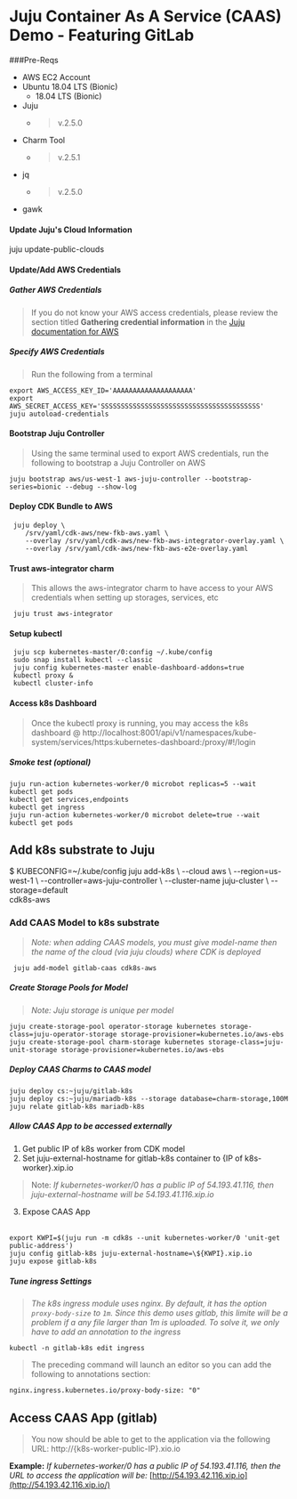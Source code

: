 
# Juju Container As A Service (CAAS) Demo - Featuring GitLab

###Pre-Reqs
* AWS EC2 Account
* Ubuntu 18.04 LTS (Bionic)
    * 18.04 LTS (Bionic)
* Juju
    * > v.2.5.0
* Charm Tool
    * > v.2.5.1
* jq
    * > v.2.5.0
* gawk


#### Update Juju's Cloud Information
juju update-public-clouds
#### Update/Add AWS Credentials
##### Gather AWS Credentials

> If you do not know your AWS access credentials, please review the
> section titled **Gathering credential information** in the [Juju
> documentation for AWS](https://docs.jujucharms.com/aws-cloud)

##### Specify AWS Credentials 

> Run the following from a terminal

    export AWS_ACCESS_KEY_ID='AAAAAAAAAAAAAAAAAAAA'
    export AWS_SECRET_ACCESS_KEY='SSSSSSSSSSSSSSSSSSSSSSSSSSSSSSSSSSSSSSSS'
    juju autoload-credentials

#### Bootstrap Juju Controller
> Using the same terminal used to export AWS credentials, run the following to bootstrap a Juju Controller on AWS

    juju bootstrap aws/us-west-1 aws-juju-controller --bootstrap-series=bionic --debug --show-log

#### Deploy CDK Bundle to AWS

     juju deploy \
    	/srv/yaml/cdk-aws/new-fkb-aws.yaml \
    	--overlay /srv/yaml/cdk-aws/new-fkb-aws-integrator-overlay.yaml \
    	--overlay /srv/yaml/cdk-aws/new-fkb-aws-e2e-overlay.yaml
#### Trust aws-integrator charm   

> This allows the aws-integrator charm to have access to your AWS
> credentials when setting up storages, services, etc

     juju trust aws-integrator

#### Setup kubectl
     juju scp kubernetes-master/0:config ~/.kube/config
     sudo snap install kubectl --classic
     juju config kubernetes-master enable-dashboard-addons=true
     kubectl proxy &
     kubectl cluster-info

#### Access k8s Dashboard

> Once the kubectl proxy is running, you may access the k8s dashboard @
> http://localhost:8001/api/v1/namespaces/kube-system/services/https:kubernetes-dashboard:/proxy/#!/login

##### Smoke test (optional)

    juju run-action kubernetes-worker/0 microbot replicas=5 --wait
    kubectl get pods
    kubectl get services,endpoints
    kubectl get ingress
    juju run-action kubernetes-worker/0 microbot delete=true --wait
    kubectl get pods

## Add k8s substrate to Juju
$ KUBECONFIG=~/.kube/config juju add-k8s \ 
  --cloud aws \ 
  --region=us-west-1 \ 
  --controller=aws-juju-controller \ 
  --cluster-name juju-cluster \ 
  --storage=default \
  cdk8s-aws

### Add CAAS Model to k8s substrate

> *Note: when adding CAAS models, you must give model-name then the name of the cloud (via juju clouds) where CDK is deployed*

     juju add-model gitlab-caas cdk8s-aws

##### Create Storage Pools for Model
> *Note: Juju storage is unique per model*

    juju create-storage-pool operator-storage kubernetes storage-class=juju-operator-storage storage-provisioner=kubernetes.io/aws-ebs
    juju create-storage-pool charm-storage kubernetes storage-class=juju-unit-storage storage-provisioner=kubernetes.io/aws-ebs

##### Deploy CAAS Charms to CAAS model

    juju deploy cs:~juju/gitlab-k8s
    juju deploy cs:~juju/mariadb-k8s --storage database=charm-storage,100M
    juju relate gitlab-k8s mariadb-k8s

##### Allow CAAS App to be accessed externally

 1. Get public IP of k8s worker from CDK model
 2. Set juju-external-hostname for gitlab-k8s container to  {IP of k8s-worker}.xip.io

> Note: *If kubernetes-worker/0 has a public IP of 54.193.41.116, then
> juju-external-hostname will be 54.193.41.116.xip.io*

 3. Expose CAAS App
######
    export KWPI=$(juju run -m cdk8s --unit kubernetes-worker/0 'unit-get public-address')
    juju config gitlab-k8s juju-external-hostname=\${KWPI}.xip.io
    juju expose gitlab-k8s

##### Tune ingress Settings
>*The k8s ingress module uses nginx. By default, it has the option `proxy-body-size` to `1m`. Since this demo uses gitlab, this limite will be a problem if a any file larger than 1m is uploaded. To solve it, we only have to add an annotation to the ingress*

    kubectl -n gitlab-k8s edit ingress

> The preceding command will launch an editor so you can add the following to annotations
> section:

    nginx.ingress.kubernetes.io/proxy-body-size: "0"

## Access CAAS App (gitlab)

> You now should be able to get to the application via the following
> URL: http://{k8s-worker-public-IP}.xio.io

**Example:**
*If kubernetes-worker/0 has a public IP of 54.193.41.116, then the URL to access the application will be:* [http://54.193.42.116.xip.io](http://54.193.42.116.xip.io/)


